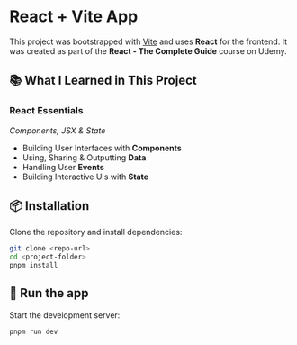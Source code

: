 # React + Vite App

This project was bootstrapped with [Vite](https://vitejs.dev/) and uses **React** for the frontend.
It was created as part of the **React - The Complete Guide** course on Udemy.

## 📚 What I Learned in This Project

### React Essentials

_Components, JSX & State_

- Building User Interfaces with **Components**
- Using, Sharing & Outputting **Data**
- Handling User **Events**
- Building Interactive UIs with **State**

## 📦 Installation

Clone the repository and install dependencies:

```bash
git clone <repo-url>
cd <project-folder>
pnpm install
```

## 🚀 Run the app

Start the development server:

```bash
pnpm run dev

```
